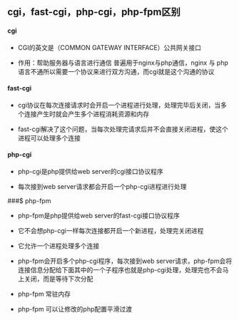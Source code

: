 ## cgi，fast-cgi，php-cgi，php-fpm区别

#### cgi

* CGI的英文是（COMMON GATEWAY INTERFACE）公共网关接口

* 作用：帮助服务器与语言进行通信 普遍用于nginx与php通信，nginx 与 php 语言不通所以需要一个协议来进行双方沟通，而cgi就是这个沟通的协议

#### fast-cgi

* cgi协议在每次连接请求时会开启一个进程进行处理，处理完毕后关闭，当多个连接产生时就会产生多个进程消耗资源和内存

* fast-cgi解决了这个问题，当每次处理完请求后并不会直接关闭进程，使这个进程可以处理多个连接

#### php-cgi

* php-cgi是php提供给web server的cgi接口协议程序

* 每次接到web server请求都会开启一个php-cgi进程进行处理

###$ php-fpm

* php-fpm是php提供给web server的fast-cgi接口协议程序

* 它不会想php-cgi一样每次连接都开启一个新进程，处理完关闭进程

* 它允许一个进程处理多个连接

* php-fpm会开启多个php-cgi程序，每次接到web server请求，php-fpm会将连接信息分配给下面其中的一个子程序也就是php-cgi处理，处理完也不会马上关闭，而是等待下次分配

* php-fpm 常驻内存

* php-fpm 可以让修改的php配置平滑过渡
